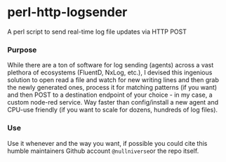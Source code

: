 # perl-http-logsender
A perl script to send real-time log file updates via HTTP POST

### Purpose
While there are a ton of software for log sending (agents) across a vast plethora of ecosystems (FluentD, NxLog, etc.), I devised this ingenious solution to open read a file and watch for new writing lines and then grab the newly generated ones, process it for matching patterns (if you want) and then POST to a destination endpoint of your choice - in my case, a custom node-red service. Way faster than config/install a new agent and CPU-use friendly (if you want to scale for dozens, hundreds of log files).

### Use
Use it whenever and the way you want, if possible you could cite this humble maintainers Github account ```@nullniverse```or the repo itself.
